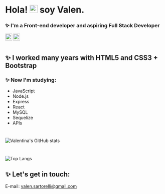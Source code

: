 
# Hola! <img src="https://camo.githubusercontent.com/e8e7b06ecf583bc040eb60e44eb5b8e0ecc5421320a92929ce21522dbc34c891/68747470733a2f2f6d656469612e67697068792e636f6d2f6d656469612f6876524a434c467a6361737252346961377a2f67697068792e676966" width="25px" data-canonical-src="https://media.giphy.com/media/hvRJCLFzcasrR4ia7z/giphy.gif" style="max-width:100%;"> soy Valen. 

### ✨ I'm a Front-end developer and aspiring Full Stack Developer

<a href="https://twitter.com/valensartorelli" rel="nofollow" target="_blank">
  <img align="left" alt="Valentina Sartorelli | Twitter" width="22px" src="https://raw.githubusercontent.com/peterthehan/peterthehan/master/assets/twitter.svg" style="max-width:100%;">
</a>
<a href="https://www.linkedin.com/in/valensartorelli/" rel="nofollow" target="_blank">
  <img align="left" alt="Valentina's LinkedIN" width="22px" src="https://raw.githubusercontent.com/peterthehan/peterthehan/master/assets/linkedin.svg" style="max-width:100%;">
</a>
<br><br>

## ✨ I worked many years with HTML5 and CSS3 + Bootstrap

### ✨ Now I'm studying:
- JavaScript
- Node.js
- Express
- React
- MySQL
- Sequelize
- APIs
 
 #

![Valentina's GitHub stats](https://github-readme-stats.vercel.app/api?username=valensartorelli&show_icons=true&theme=nightowl)

#

![Top Langs](https://github-readme-stats.vercel.app/api/top-langs/?username=valensartorelli&theme=nightowl)

## ✨ Let's get in touch:
E-mail: <a href="mailto:valen.sartorelli@gmail.com">valen.sartorelli@gmail.com </a>



